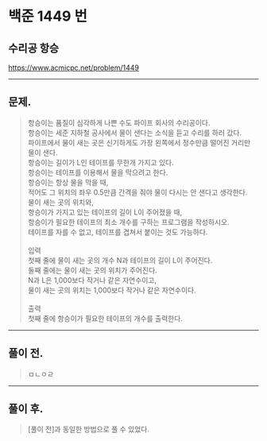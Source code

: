 # 백준 1449 번

## 수리공 항승
https://www.acmicpc.net/problem/1449
___
## 문제.
> 항승이는 품질이 심각하게 나쁜 수도 파이프 회사의 수리공이다.</br>
> 항승이는 세준 지하철 공사에서 물이 샌다는 소식을 듣고 수리를 하러 갔다.</br>
> 파이프에서 물이 새는 곳은 신기하게도 가장 왼쪽에서 정수만큼 떨어진 거리만 물이 샌다.</br>
> 항승이는 길이가 L인 테이프를 무한개 가지고 있다.</br>
> 항승이는 테이프를 이용해서 물을 막으려고 한다.</br>
> 항승이는 항상 물을 막을 때, </br>
> 적어도 그 위치의 좌우 0.5만큼 간격을 줘야 물이 다시는 안 샌다고 생각한다.</br>
> 물이 새는 곳의 위치와,</br>
> 항승이가 가지고 있는 테이프의 길이 L이 주어졌을 때,</br>
> 항승이가 필요한 테이프의 최소 개수를 구하는 프로그램을 작성하시오.</br>
> 테이프를 자를 수 없고, 테이프를 겹쳐서 붙이는 것도 가능하다.</br></br>
> 입력</br>
> 첫째 줄에 물이 새는 곳의 개수 N과 테이프의 길이 L이 주어진다.</br>
> 둘째 줄에는 물이 새는 곳의 위치가 주어진다.</br>
> N과 L은 1,000보다 작거나 같은 자연수이고,</br>
> 물이 새는 곳의 위치는 1,000보다 작거나 같은 자연수이다.</br></br>
> 출력</br>
> 첫째 줄에 항승이가 필요한 테이프의 개수를 출력한다.</br>
___
## 풀이 전.
> ㅁㄴㅇㄹ</br>
___
## 풀이 후.
> [풀이 전]과 동일한 방법으로 풀 수 있었다.